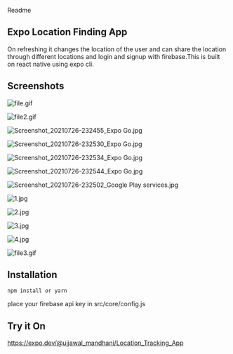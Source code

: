 Readme

## Expo Location Finding App

On refreshing it changes the location of the user and can share the location through different locations and login and signup with firebase.This is built on react native using expo cli.

## Screenshots


![file.gif](./Screenshots/file.gif)

![file2.gif](./Screenshots/file2.gif)

![Screenshot_20210726-232455_Expo Go.jpg](./Screenshots/0c90f98091ef428cb357879ca59411ba.jpg)

![Screenshot_20210726-232530_Expo Go.jpg](./Screenshots/6101d729908c4eb0887390301311bbba.jpg)

![Screenshot_20210726-232534_Expo Go.jpg](./Screenshots/0ed1454a24e742f3aa30987514071523.jpg)

![Screenshot_20210726-232544_Expo Go.jpg](./Screenshots/0aaf2c48c95f43d48a86464485051c1d.jpg)

![Screenshot_20210726-232502_Google Play services.jpg](./Screenshots/5e61244a792c43fabdc430e1ca810e49.jpg)

![1.jpg](./Screenshots/Screenshot_20210812-183818_Expo_Go.jpg)

![2.jpg](./Screenshots/Screenshot_20210812-183835_Expo_Go.jpg)

![3.jpg](./Screenshots/Screenshot_20210812-185219_Expo_Go.jpg)

![4.jpg](./Screenshots/dashboard.jpg)

![file3.gif](./Screenshots/file3.gif)



## Installation

`npm install or yarn`

place your firebase api key in src/core/config.js

## Try it On

https://expo.dev/@ujjawal_mandhani/Location_Tracking_App
